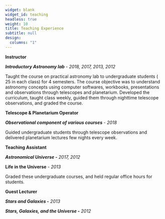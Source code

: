 ```yaml
---
widget: blank
widget_id: teaching
headless: true
weight: 10
title: Teaching Experience
subtitle: null
design:
  columns: "1"
---
```

**Instructor**

***Introductory Astronomy lab***  - *2018, 2017, 2013, 2012*

Taught the course on practical astronomy lab to undergraduate students ( 25 in each class) for 4 semesters. The course objective was to understand astronomy concepts using computer softwares, workbooks, presentations and observations through telescopes and planetarium. Developed the curriculum, taught class weekly, guided them through nighttime telescope observations, and graded the course.

**Telescope & Planetarium Operator** 

***Observational component of various courses*** - *2018*

Guided undergraduate students through telescope observations and delivered planetarium lectures few nights every week.

**Teaching Assistant**

***Astronomical Universe -***  *2017, 2012*

**Life in the Universe** - *2013*

Graded these undergraduate courses, and held regular office hours for students.

**Guest Lecturer** 

***Stars and Galaxies -*** *2013*

***Stars, Galaxies, and the Universe -*** *2012*